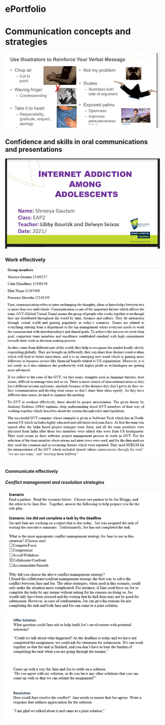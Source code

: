 # ePortfolio
<html>
  <head>
    <title> Week8 </title>
  </head>
  <body>
    <h1>Communication concepts and strategies</h1>
      <img src="communication.JPG" alt="jvf">
    <h2>Confidence and skills in oral communications and presentations</h2>
     <img src="presentation.jpg" alt="ndu">
    <h3>Work effectively</h3>
      <img src="team.jpg" alt="hd">
    <h4>Communicate effectively</h4>
    <h5>Conflict management and resolution strategies</h5>
       <img src="conflict.jpg" alt="dhgy">
      <img src="resolution.jpg" alt="jhd">
  </body>
 </html> 
